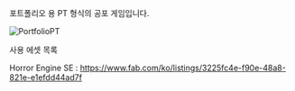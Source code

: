 포트폴리오 용 PT 형식의 공포 게임입니다.

![PortfolioPT](https://github.com/user-attachments/assets/08ff0440-b046-4f77-be3f-25894a6818da)

사용 에셋 목록

Horror Engine SE : https://www.fab.com/ko/listings/3225fc4e-f90e-48a8-821e-e1efdd44ad7f
